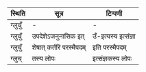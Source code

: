 | स्थिति | सूत्र | टिप्पणी |
| ----- | ------- | ------ |
| ग्लुचुँ | - | - |
| ग्लुचुँ | उपदेशेऽजनुनासिक इत् | उँ-इत्यस्य इत्संज्ञा |
| ग्लुचुँ | शेषात् कर्तरि परस्मैपदम् | इति परस्मैपदम् |
| ग्लुच् | तस्य लोपः | इत्संज्ञकस्य लोपः |
